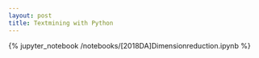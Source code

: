 ```yaml
---
layout: post
title: Textmining with Python
---
```


{% jupyter_notebook /notebooks/[2018DA]Dimensionreduction.ipynb %}